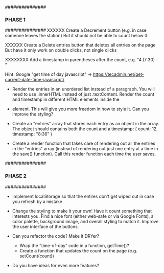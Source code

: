 ###############
### PHASE 1 ###
###############
XXXXXX Create a Decrement button (e.g. in case someone leaves the station)
But it should not be able to count below 0

XXXXXX Create a Delete entries button that deletes all entries on the page
But have it only work on double clicks, not single clicks

XXXXXXXX Add a timestamp in parentheses after the count, e.g. "4 (7:30) - "

Hint:
Google "get time of day javascript" -> https://tecadmin.net/get-current-date-time-javascript/

* Render the entries in an unordered list instead of a paragraph. You will need to use .innerHTML instead of just .textContent. Render the count and timestamp in different HTML elements inside the <li> element. This will give you more freedom in how to style it. Can you improve the styling?

* Create an "entries" array that stores each entry as an object in the array. 
The object should contains both the count and a timestamp:
    {
        count: 12,
        timestamp: "8:36"
    }

* Create a render function that takes care of rendering out all the entries in the "entries" array (instead of rendering out just one entry at a time in the save() function). Call this render function each time the user saves.

###############
### PHASE 2 ###
###############

* Implement localStorage so that the entires don't get wiped out in case you refresh by a mistake

* Change the styling to make it your own! Have it count something that interests you. 
Find a nice font (either web-safe or via Google Fonts), a color palette, background image, and overall styling to match it. Improve the user interface of the buttons.

* Can you refactor the code? Make it DRYer? 
    * Wrap the "time-of-day" code in a function, getTime()?
    * Create a function that updates the count on the page (e.g. setCount(count))
    
* Do you have ideas for even more features?
    